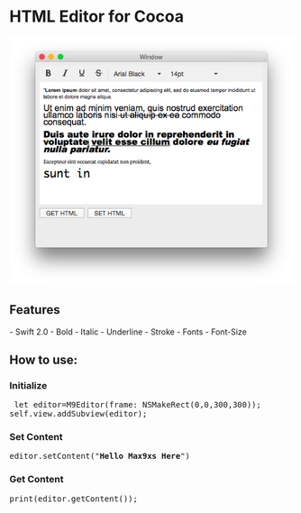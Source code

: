 
<h1>HTML Editor for Cocoa</h1>



![Alt text](https://raw.githubusercontent.com/max9xs/M9-HTML-Editor/master/screenshot.png "M9 HTML Editor Cocoa")




<h2>Features</h2>
- Swift 2.0
- Bold
- Italic
- Underline
- Stroke
- Fonts
- Font-Size

<h2>How to use:</h2>

<h3>Initialize</h3>
<pre> let editor=M9Editor(frame: NSMakeRect(0,0,300,300));
self.view.addSubview(editor);</pre>

<h3>Set Content</h3>
<pre>editor.setContent("<b>Hello Max9xs Here</b>")</pre>

<h3>Get Content</h3>

<pre>print(editor.getContent()); </pre>




